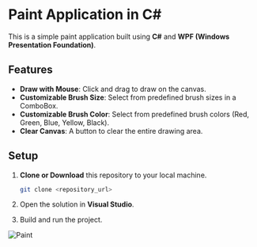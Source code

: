 # Paint Application in C#

This is a simple paint application built using **C#** and **WPF (Windows Presentation Foundation)**. 

## Features

- **Draw with Mouse**: Click and drag to draw on the canvas.
- **Customizable Brush Size**: Select from predefined brush sizes in a ComboBox.
- **Customizable Brush Color**: Select from predefined brush colors (Red, Green, Blue, Yellow, Black).
- **Clear Canvas**: A button to clear the entire drawing area.

## Setup

1. **Clone or Download** this repository to your local machine.

    ```bash
    git clone <repository_url>
    ```

2. Open the solution in **Visual Studio**.

3. Build and run the project.

![Paint](https://github.com/user-attachments/assets/75c00bf3-0996-4c06-afa3-6a67439b4310)



